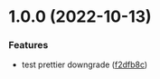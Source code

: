 # 1.0.0 (2022-10-13)


### Features

* test prettier downgrade ([f2dfb8c](https://github.com/newrelic/nr1-roku/commit/f2dfb8ccacb19e3668945e562bfd21bb69107d37))
